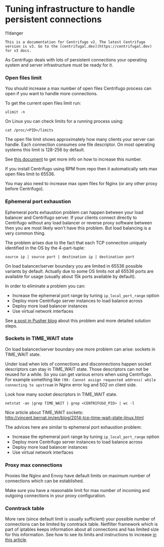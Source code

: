 # Tuning infrastructure to handle persistent connections

!!!danger

    This is a documentation for Centrifugo v2. The latest Centrifugo version is v3. Go to the [centrifugal.dev](https://centrifugal.dev) for v3 docs.

As Centrifugo deals with lots of persistent connections your operating system and server infrastructure must be ready for it.

### Open files limit

You should increase a max number of open files Centrifugo process can open if you want to handle more connections.

To get the current open files limit run:

```
ulimit -n
```

On Linux you can check limits for a running process using:

```
cat /proc/<PID>/limits
```

The open file limit shows approximately how many clients your server can handle. Each connection consumes one file descriptor. On most operating systems this limit is 128-256 by default.

See [this document](https://docs.riak.com/riak/kv/2.2.3/using/performance/open-files-limit.1.html) to get more info on how to increase this number.

If you install Centrifugo using RPM from repo then it automatically sets max open files limit to 65536.

You may also need to increase max open files for Nginx (or any other proxy before Centrifugo).

### Ephemeral port exhaustion

Ephemeral ports exhaustion problem can happen between your load balancer and Centrifugo server. If your clients connect directly to Centrifugo without any load balancer or reverse proxy software between then you are most likely won't have this problem. But load balancing is a very common thing.

The problem arises due to the fact that each TCP connection uniquely identified in the OS by the 4-part-tuple:

```
source ip | source port | destination ip | destination port
```

On load balancer/server boundary you are limited in 65536 possible variants by default. Actually due to some OS limits not all 65536 ports are available for usage (usually about 15k ports available by default).

In order to eliminate a problem you can:

* Increase the ephemeral port range by tuning `ip_local_port_range` option
* Deploy more Centrifugo server instances to load balance across
* Deploy more load balancer instances
* Use virtual network interfaces

See [a post in Pusher blog](https://making.pusher.com/ephemeral-port-exhaustion-and-how-to-avoid-it/) about this problem and more detailed solution steps.

### Sockets in TIME_WAIT state

On load balancer/server boundary one more problem can arise: sockets in TIME_WAIT state.

Under load when lots of connections and disconnections happen socket descriptors can stay in TIME_WAIT state. Those descriptors can not be reused for a while. So you can get various
errors when using Centrifugo. For example something like `(99: Cannot assign requested address) while connecting to upstream` in Nginx error log and 502 on client side.

Look how many socket descriptors in TIME_WAIT state.

```
netstat -an |grep TIME_WAIT | grep <CENTRIFUGO_PID> | wc -l
```

Nice article about TIME_WAIT sockets: http://vincent.bernat.im/en/blog/2014-tcp-time-wait-state-linux.html

The advices here are similar to ephemeral port exhaustion problem:

* Increase the ephemeral port range by tuning `ip_local_port_range` option
* Deploy more Centrifugo server instances to load balance across
* Deploy more load balancer instances
* Use virtual network interfaces

### Proxy max connections

Proxies like Nginx and Envoy have default limits on maximum number of connections which can be established.

Make sure you have a reasonable limit for max number of incoming and outgoing connections in your proxy configuration. 

### Conntrack table

More rare (since default limit is usually sufficient) your possible number of connections can be limited by conntrack table. Netfilter framework which is part of iptables keeps information about all connections and has limited size for this information. See how to see its limits and instructions to increase [in this article](https://morganwu277.github.io/2018/05/26/Solve-production-issue-of-nf-conntrack-table-full-dropping-packet/).
